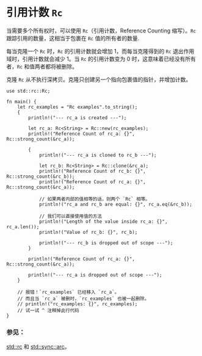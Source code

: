 # 引用计数 `Rc`

当需要多个所有权时，可以使用 `Rc`（引用计数，Reference Counting 缩写）。`Rc` 跟踪引用的数量，这相当于包裹在 `Rc` 值的所有者的数量.

每当克隆一个 `Rc` 时，`Rc` 的引用计数就会增加 1，而每当克隆得到的 `Rc` 退出作用域时，引用计数就会减少 1。当 `Rc` 的引用计数变为 0 时，这意味着已经没有所有者，`Rc` 和值两者都将被删除。

克隆 `Rc` 从不执行深拷贝。克隆只创建另一个指向包裹值的指针，并增加计数。

```rust,editable
use std::rc::Rc;

fn main() {
    let rc_examples = "Rc examples".to_string();
    {
        println!("--- rc_a is created ---");
        
        let rc_a: Rc<String> = Rc::new(rc_examples);
        println!("Reference Count of rc_a: {}", Rc::strong_count(&rc_a));
        
        {
            println!("--- rc_a is cloned to rc_b ---");
            
            let rc_b: Rc<String> = Rc::clone(&rc_a);
            println!("Reference Count of rc_b: {}", Rc::strong_count(&rc_b));
            println!("Reference Count of rc_a: {}", Rc::strong_count(&rc_a));
            
            // 如果两者内部的值相等的话，则两个 `Rc` 相等。
            println!("rc_a and rc_b are equal: {}", rc_a.eq(&rc_b));
                        
            // 我们可以直接使用值的方法
            println!("Length of the value inside rc_a: {}", rc_a.len());
            println!("Value of rc_b: {}", rc_b);
            
            println!("--- rc_b is dropped out of scope ---");
        }
        
        println!("Reference Count of rc_a: {}", Rc::strong_count(&rc_a));
        
        println!("--- rc_a is dropped out of scope ---");
    }
    
    // 报错！`rc_examples` 已经移入 `rc_a`。
    // 而且当 `rc_a` 被删时，`rc_examples` 也被一起删除。
    // println!("rc_examples: {}", rc_examples);
    // 试一试 ^ 注释掉此行代码
}
```

### 参见：

[std::rc][1] 和 [std::sync::arc][2]。

[1]: https://rustwiki.org/zh-CN/std/rc/index.html
[2]: https://rustwiki.org/zh-CN/std/sync/struct.Arc.html
